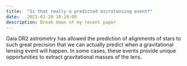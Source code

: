 ```yaml
---
title:  "Is that really a predicted microlensing event?"
date:   2021-01-28 10:18:00
description: Break down of my recent paper
---
```


Gaia DR2 astrometry has allowed the prediction of alignments of stars to such great precision that we can actually predict when a gravitational lensing event will happen. In some cases, these events provide unique opportunities to extract gravitational masses of the lens.
